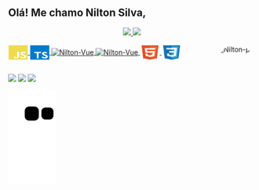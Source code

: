 ## Olá! Me chamo Nilton Silva,
<div align="center">
  <a href="https://github.com/niltonsilva1">
  <img height="180em" src="https://github-readme-stats.vercel.app/api?username=niltonsilva1&show_icons=true&theme=dark&include_all_commits=true&count_private=true"/>
  <img height="180em" src="https://github-readme-stats.vercel.app/api/top-langs/?username=niltonsilva1&layout=compact&langs_count=7&theme=dark"/>
</div>
<div style="display: inline_block"><br>
  <img align="center" alt="Nilton-Js" height="30" width="40" src="https://raw.githubusercontent.com/devicons/devicon/master/icons/javascript/javascript-plain.svg">
  <img align="center" alt="Nilton-Ts" height="30" width="40" src="https://raw.githubusercontent.com/devicons/devicon/master/icons/typescript/typescript-plain.svg">
  <img align="center" alt="Nilton-Vue" height="30" width="40" src="https://cdn.jsdelivr.net/gh/devicons/devicon/icons/vuejs/vuejs-original.svg">
  <img align="center" alt="Nilton-Vue" height="30" width="40" src="https://cdn.jsdelivr.net/gh/devicons/devicon/icons/react/react-original-wordmark.svg">
         
  <img align="center" alt="Nilton-HTML" height="30" width="40" src="https://raw.githubusercontent.com/devicons/devicon/master/icons/html5/html5-original.svg">
  <img align="center" alt="Nilton-CSS" height="30" width="40" src="https://raw.githubusercontent.com/devicons/devicon/master/icons/css3/css3-original.svg">
  <img align="right" alt="Nilton-pic" height="150" style="border-radius:50px;" src="https://avatars.githubusercontent.com/u/101596325?v=4">
</div>
  
  ##
 
<div> 
 <a href="https://discordapp.com/users/180847019349377024" target="_blank"><img src="https://img.shields.io/badge/Discord-7289DA?style=for-the-badge&logo=discord&logoColor=white" target="_blank"></a> 
  <a href = "mailto:niltonsilva.code@gmail.com"><img src="https://img.shields.io/badge/-Gmail-%23333?style=for-the-badge&logo=gmail&logoColor=white" target="_blank"></a>
  <a href="https://www.linkedin.com/in/nilton-silva-534772236/" target="_blank"><img src="https://img.shields.io/badge/-LinkedIn-%230077B5?style=for-the-badge&logo=linkedin&logoColor=white" target="_blank"></a> 
 
  ![Snake animation](https://github.com/NiltonSilva1/niltonsilva/blob/output/github-contribution-grid-snake.svg)
 
</div>
